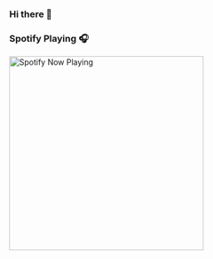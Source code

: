 ### Hi there 👋
### Spotify Playing 🎧

[<img src="https://now-playing.guilp102.vercel.app//api/spotify-playing" alt="Spotify Now Playing" width="350" />](https://open.spotify.com/user/lyndseylewis7)
<!--
**GuiLP102/GuiLP102** is a ✨ _special_ ✨ repository because its `README.md` (this file) appears on your GitHub profile.

Here are some ideas to get you started:

- 🔭 I’m currently working on ...
- 🌱 I’m currently learning ...
- 👯 I’m looking to collaborate on ...
- 🤔 I’m looking for help with ...
- 💬 Ask me about ...
- 📫 How to reach me: ...
- 😄 Pronouns: ...
- ⚡ Fun fact: ...
-->
